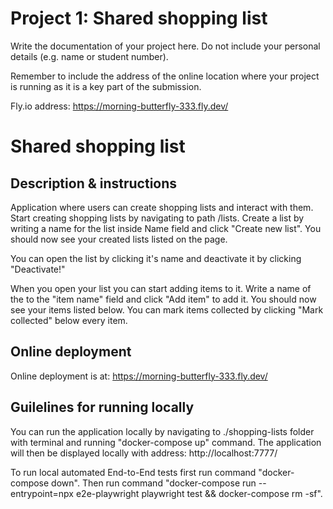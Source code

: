 # Project 1: Shared shopping list

Write the documentation of your project here. Do not include your personal
details (e.g. name or student number).

Remember to include the address of the online location where your project is
running as it is a key part of the submission.

Fly.io address: https://morning-butterfly-333.fly.dev/

# Shared shopping list

## Description & instructions
Application where users can create shopping lists and interact with them.
Start creating shopping lists by navigating to path /lists.
Create a list by writing a name for the list inside Name field and click "Create new list".
You should now see your created lists listed on the page.

You can open the list by clicking it's name and deactivate it by clicking "Deactivate!"

When you open your list you can start adding items to it.
Write a name of the to the "item name" field and click "Add item" to add it.
You should now see your items listed below. You can mark items collected by clicking "Mark collected" below every item.

## Online deployment
Online deployment is at:
https://morning-butterfly-333.fly.dev/

## Guilelines for running locally
You can run the application locally by navigating to ./shopping-lists folder with terminal and running "docker-compose up" command.
The application will then be displayed locally with address: http://localhost:7777/

To run local automated End-to-End tests first run command "docker-compose down".
Then run command "docker-compose run --entrypoint=npx e2e-playwright playwright test && docker-compose rm -sf".